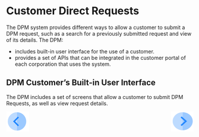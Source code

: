 

# Customer Direct Requests

The DPM system provides different ways to allow a customer to submit a DPM request, such as a search for a previously submitted request and view of its details. The DPM:

- includes built-in user interface for the use of a customer.
- provides a set of APIs that can be integrated in the customer portal of each corporation that uses the system. 

## DPM Customer’s Built-in User Interface

The DPM includes a set of screens that allow a customer to submit DPM Requests, as well as view request details.



[![Previous](/articles/DPM/images/Previous.png)](/articles/DPM/04_Customer_Direct_Requests/README.md)[<img align="right" width="60" height="54" src="/articles/DPM/images/Next.png">](/articles/DPM/04_Customer_Direct_Requests/02_Customer_Direct_Requests_Dashboard.md)

